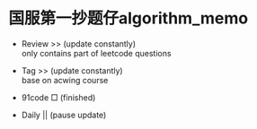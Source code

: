 # 国服第一抄题仔algorithm_memo

- Review >> (update constantly)    
only contains part of leetcode questions  

- Tag >> (update constantly)     
base on acwing course   

- 91code □ (finished)

- Daily || (pause update) 


